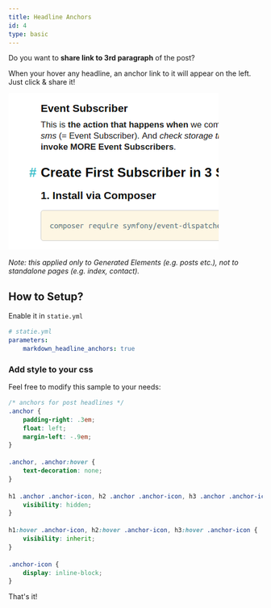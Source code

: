 ```yaml
---
title: Headline Anchors
id: 4
type: basic
---
```


Do you want to **share link to 3rd paragraph** of the post?

When your hover any headline, an anchor link to it will appear on the left. Just click & share it!

![Headline Anchors](/data/github-like-headline-anchors.png)

*Note: this applied only to Generated Elements (e.g. posts etc.), not to standalone pages (e.g. index, contact).*

## How to Setup?

Enable it in `statie.yml`

```yaml
# statie.yml
parameters:
    markdown_headline_anchors: true
```

### Add style to your css

Feel free to modify this sample to your needs:

```css
/* anchors for post headlines */
.anchor {
    padding-right: .3em;
    float: left;
    margin-left: -.9em;
}

.anchor, .anchor:hover {
    text-decoration: none;
}

h1 .anchor .anchor-icon, h2 .anchor .anchor-icon, h3 .anchor .anchor-icon {
    visibility: hidden;
}

h1:hover .anchor-icon, h2:hover .anchor-icon, h3:hover .anchor-icon {
    visibility: inherit;
}

.anchor-icon {
    display: inline-block;
}
```

That's it!

